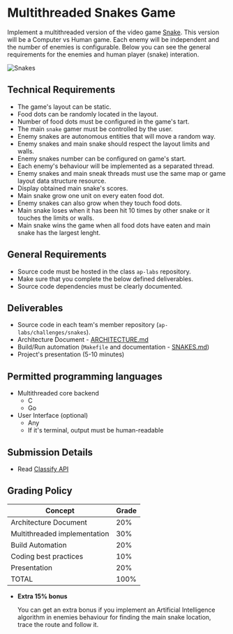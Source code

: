 Multithreaded Snakes Game
=========================

Implement a multithreaded version of the video game [Snake](https://en.wikipedia.org/wiki/Snake_(video_game_genre)). This version will be a
Computer vs Human game. Each enemy will be independent and the number of enemies is configurable. Below you can see the general
requirements for the enemies and human player (snake) interation.

![Snakes](snakes.png)

Technical Requirements
----------------------
- The game's layout can be static.
- Food dots can be randomly located in the layout.
- Number of food dots must be configured in the game's tart.
- The main `snake` gamer must be controlled by the user.
- Enemy snakes are autonomous entities that will move a random way.
- Enemy snakes and main snake should respect the layout limits and walls.
- Enemy snakes number can be configured on game's start.
- Each enemy's behaviour will be implemented as a separated thread.
- Enemy snakes and main sneak threads must use the same map or game layout data structure resource.
- Display obtained main snake's scores.
- Main snake grow one unit on every eaten food dot.
- Enemy snakes can also grow when they touch food dots.
- Main snake loses when it has been hit 10 times by other snake or it touches the limits or walls.
- Main snake wins the game when all food dots have eaten and main snake has the largest lenght.

General Requirements
--------------------
- Source code must be hosted in the class `ap-labs` repository.
- Make sure that you complete the below defined deliverables.
- Source code dependencies must be clearly documented.

Deliverables
------------
- Source code in each team's member repository (`ap-labs/challenges/snakes`).
- Architecture Document - [ARCHITECTURE.md](ARCHITECTURE.md)
- Build/Run automation (`Makefile` and documentation - [SNAKES.md](SNAKES.md))
- Project's presentation (5-10 minutes)


Permitted programming languages
-------------------------------
- Multithreaded core backend
  - C
  - Go
- User Interface (optional)
  - Any
  - If it's terminal, output must be human-readable

Submission Details
------------------
- Read [Classify API](../../classify.md)

Grading Policy
--------------
| Concept                      | Grade |
|------------------------------|-------|
| Architecture Document        | 20%   |
| Multithreaded implementation | 30%   |
| Build Automation             | 20%   |
| Coding best practices        | 10%   |
| Presentation                 | 20%   |
| TOTAL                        | 100%  |

- **Extra 15% bonus**

  You can get an extra bonus if you implement an Artificial Intelligence algorithm in enemies behaviour
  for finding the main snake location, trace the route and follow it.